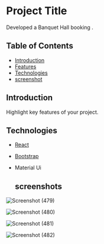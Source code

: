 # Project Title

Developed a Banquet Hall booking .

## Table of Contents

- [Introduction](#introduction)
- [Features](#features)
- [Technologies](#technologies)
- [screenshot](#getting-started)


## Introduction



Highlight key features of your project.

## Technologies

- [React](https://reactjs.org/)
- [Bootstrap](https://getbootstrap.com/)
- Material Ui


  ## screenshots

![Screenshot (479)](https://github.com/15parth/Banquet-Hall/assets/56168870/74ec6e45-f4e4-4563-b747-96e7bf20ceb4)

![Screenshot (480)](https://github.com/15parth/Banquet-Hall/assets/56168870/2565acda-6ed0-460b-bd6c-30e5bfc9477a)


![Screenshot (481)](https://github.com/15parth/Banquet-Hall/assets/56168870/e59729a1-bfaa-4b03-83d1-98020a4ba826)


![Screenshot (482)](https://github.com/15parth/Banquet-Hall/assets/56168870/a5b71529-6793-4539-b4c4-0ecf455f0479)





  

